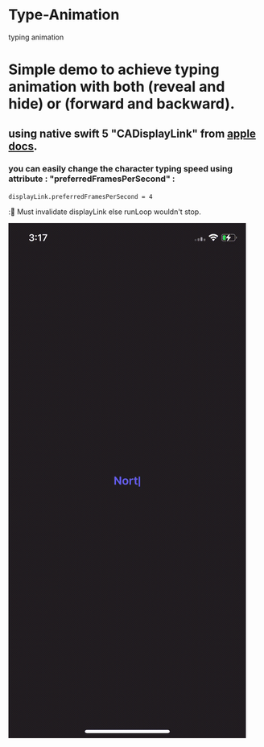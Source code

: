 # Type-Animation
typing animation 

# Simple demo to achieve typing animation with both (reveal and hide) or (forward and backward).
## using native swift 5 "CADisplayLink" from [apple docs](https://pages.github.com/).

### you can easily change the character typing speed using attribute : "preferredFramesPerSecond" :
```
displayLink.preferredFramesPerSecond = 4

```

:🛑 Must invalidate displayLink else runLoop wouldn't stop.

![](https://github.com/iAboelnaga/Type-Animation/blob/main/Demo.gif)
